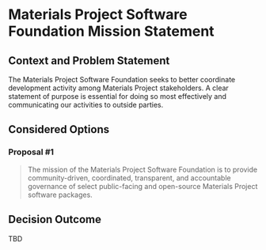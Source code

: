 # Materials Project Software Foundation Mission Statement

## Context and Problem Statement

The Materials Project Software Foundation seeks to better coordinate development activity among Materials Project stakeholders. A clear statement of purpose is essential
for doing so most effectively and communicating our activities to outside parties.

## Considered Options

### Proposal #1

> The mission of the Materials Project Software Foundation is to provide community-driven, coordinated, transparent, and accountable governance of select public-facing and open-source Materials Project software packages.

## Decision Outcome

TBD
